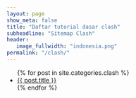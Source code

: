 ```yaml
---
layout: page
show_meta: false
title: "Daftar tutorial dasar clash"
subheadline: "Sitemap Clash"
header:
   image_fullwidth: "indonesia.png"
permalink: "/clash/"
---
```

<ul>
    {% for post in site.categories.clash %}
    <li><a href="{{ site.url }}{{ site.baseurl }}{{ post.url }}">{{ post.title }}</a></li>
    {% endfor %}
</ul>